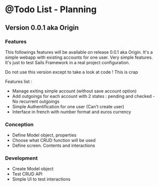 @Todo List - Planning
=====================


Version 0.0.1 aka Origin
------------------------

### Features

This followings features will be available on release 0.0.1 aka Origin. It's a simple
webapp with existing accounts for one user. Very simple features. It's just to test Sails
Framework in a real project configuration. 

Do not use this version except to take a look at code ! This is crap

Features list :

* Manage exiting simple account (without save account option)
* Add outgoings for each account with 2 states : pending and checked - No recurrent outgoings
* Simple Authentification for one user (Can't create user)
* Interface in french with number format and euros currency

### Conception

* Define Model object, properties
* Choose what CRUD function will be used
* Define screen. Contents and interactions

### Development

* Create Model object
* Test CRUD API
* Simple UI to test interactions
